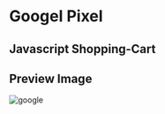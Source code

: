 # Googel Pixel 

##  Javascript Shopping-Cart

## Preview Image

![google](https://user-images.githubusercontent.com/28485791/61372000-50764600-a896-11e9-94e5-abc27a58d891.jpg)
